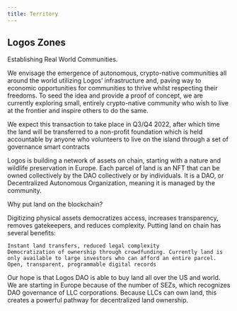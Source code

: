 ```yaml
---
title: Territory
---
```


## Logos Zones

Establishing Real World Communities.

We envisage the emergence of autonomous, crypto-native communities all around the world utilizing Logos’ infrastructure and, paving way to economic opportunities for communities to thrive whilst respecting their freedoms. 
To seed the idea and provide a proof of concept, we are currently exploring small, entirely crypto-native community who wish to live at the frontier and inspire others to do the same.

We expect this transaction to take place in Q3/Q4 2022, after which time the land will be transferred to a non-profit foundation which is held accountable 
by anyone who volunteers to live on the island through a set of governance smart contracts

Logos is building a network of assets on chain, starting with a nature and wildlife preservation in Europe. Each parcel of land is an NFT that can be owned collectively by the DAO collectively or by individuals. It is a DAO, or Decentralized Autonomous Organization, meaning it is managed by the community.

Why put land on the blockchain?

Digitizing physical assets democratizes access, increases transparency, removes gatekeepers, and reduces complexity. Putting land on chain has several benefits:

    Instant land transfers, reduced legal complexity
    Democratization of ownership through crowdfunding. Currently land is only available to large investors who can afford an entire parcel.
    Open, transparent, programmable digital records

Our hope is that Logos DAO is able to buy land all over the US and world. We are starting in Europe because of the number of SEZs, which recognizes DAO governance of LLC corporations. Because LLCs can own land, this creates a powerful pathway for decentralized land ownership.
